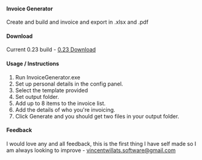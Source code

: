 #### Invoice Generator #### 

Create and build and invoice and export in .xlsx and .pdf


#### Download ####

Current 0.23 build - [0.23 Download](https://github.com/VincentWillats/InvoiceGenerator/releases/tag/0.23)

#### Usage / Instructions ####

1. Run InvoiceGenerator.exe
2. Set up personal details in the config panel.
3. Select the template provided 
4. Set output folder.
5. Add up to 8 items to the invoice list.
6. Add the details of who you're invoicing.
7. Click Generate and you should get two files in your output folder.



#### Feedback ####

I would love any and all feedback, this is the first thing I have self made so I am always looking to improve - vincentwillats.software@gmail.com
